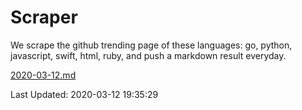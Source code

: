 # Scraper

We scrape the github trending page of these languages: go, python, javascript, swift, html, ruby, and push a markdown result everyday.

[2020-03-12.md](https://github.com/henson/Scraper/blob/master/2020-03-12.md)

Last Updated: 2020-03-12 19:35:29